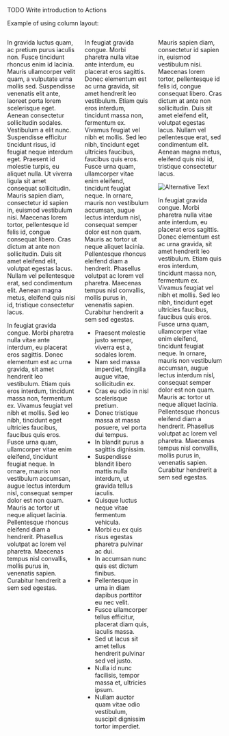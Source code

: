 TODO Write introduction to Actions

Example of using column layout:

<div class="columns">
  <div class="column">
    <p>In gravida luctus quam, ac pretium purus iaculis non. Fusce tincidunt rhoncus enim id lacinia. Mauris ullamcorper velit quam, a vulputate urna mollis sed. Suspendisse venenatis elit ante, laoreet porta lorem scelerisque eget. Aenean consectetur sollicitudin sodales. Vestibulum a elit nunc. Suspendisse efficitur tincidunt risus, id feugiat neque interdum eget. Praesent id molestie turpis, eu aliquet nulla. Ut viverra ligula sit amet consequat sollicitudin. Mauris sapien diam, consectetur id sapien in, euismod vestibulum nisi. Maecenas lorem tortor, pellentesque id felis id, congue consequat libero. Cras dictum at ante non sollicitudin. Duis sit amet eleifend elit, volutpat egestas lacus. Nullam vel pellentesque erat, sed condimentum elit. Aenean magna metus, eleifend quis nisi id, tristique consectetur lacus.</p>
    <p>In feugiat gravida congue. Morbi pharetra nulla vitae ante interdum, eu placerat eros sagittis. Donec elementum est ac urna gravida, sit amet hendrerit leo vestibulum. Etiam quis eros interdum, tincidunt massa non, fermentum ex. Vivamus feugiat vel nibh et mollis. Sed leo nibh, tincidunt eget ultricies faucibus, faucibus quis eros. Fusce urna quam, ullamcorper vitae enim eleifend, tincidunt feugiat neque. In ornare, mauris non vestibulum accumsan, augue lectus interdum nisl, consequat semper dolor est non quam. Mauris ac tortor ut neque aliquet lacinia. Pellentesque rhoncus eleifend diam a hendrerit. Phasellus volutpat ac lorem vel pharetra. Maecenas tempus nisl convallis, mollis purus in, venenatis sapien. Curabitur hendrerit a sem sed egestas.</p>
  </div>
  <div class="column">
    <p>In feugiat gravida congue. Morbi pharetra nulla vitae ante interdum, eu placerat eros sagittis. Donec elementum est ac urna gravida, sit amet hendrerit leo vestibulum. Etiam quis eros interdum, tincidunt massa non, fermentum ex. Vivamus feugiat vel nibh et mollis. Sed leo nibh, tincidunt eget ultricies faucibus, faucibus quis eros. Fusce urna quam, ullamcorper vitae enim eleifend, tincidunt feugiat neque. In ornare, mauris non vestibulum accumsan, augue lectus interdum nisl, consequat semper dolor est non quam. Mauris ac tortor ut neque aliquet lacinia. Pellentesque rhoncus eleifend diam a hendrerit. Phasellus volutpat ac lorem vel pharetra. Maecenas tempus nisl convallis, mollis purus in, venenatis sapien. Curabitur hendrerit a sem sed egestas.</p>
    <ul>
      <li>Praesent molestie justo semper, viverra est a, sodales lorem.</li>
      <li>Nam sed massa imperdiet, fringilla augue vitae, sollicitudin ex.</li>
      <li>Cras eu odio in nisl scelerisque pretium.</li>
      <li>Donec tristique massa at massa posuere, vel porta dui tempus.</li>
      <li>In blandit purus a sagittis dignissim.</li>
      <li>Suspendisse blandit libero mattis nulla interdum, ut gravida tellus iaculis.</li>
      <li>Quisque luctus neque vitae fermentum vehicula.</li>
      <li>Morbi eu ex quis risus egestas pharetra pulvinar ac dui.</li>
      <li>In accumsan nunc quis est dictum finibus.</li>
      <li>Pellentesque in urna in diam dapibus porttitor eu nec velit.</li>
      <li>Fusce ullamcorper tellus efficitur, placerat diam quis, iaculis massa.</li>
      <li>Sed ut lacus sit amet tellus hendrerit pulvinar sed vel justo.</li>
      <li>Nulla id nunc facilisis, tempor massa et, ultricies ipsum.</li>
      <li>Nullam auctor quam vitae odio vestibulum, suscipit dignissim tortor imperdiet.</li>
    </ul>
  </div>
  <div class="column">
    <p>Mauris sapien diam, consectetur id sapien in, euismod vestibulum nisi. Maecenas lorem tortor, pellentesque id felis id, congue consequat libero. Cras dictum at ante non sollicitudin. Duis sit amet eleifend elit, volutpat egestas lacus. Nullam vel pellentesque erat, sed condimentum elit. Aenean magna metus, eleifend quis nisi id, tristique consectetur lacus.</p>
    <img alt="Alternative Text" src="https://images.pexels.com/photos/772803/pexels-photo-772803.jpeg?w=1260&h=750&auto=compress&cs=tinysrgb" />
    <p>In feugiat gravida congue. Morbi pharetra nulla vitae ante interdum, eu placerat eros sagittis. Donec elementum est ac urna gravida, sit amet hendrerit leo vestibulum. Etiam quis eros interdum, tincidunt massa non, fermentum ex. Vivamus feugiat vel nibh et mollis. Sed leo nibh, tincidunt eget ultricies faucibus, faucibus quis eros. Fusce urna quam, ullamcorper vitae enim eleifend, tincidunt feugiat neque. In ornare, mauris non vestibulum accumsan, augue lectus interdum nisl, consequat semper dolor est non quam. Mauris ac tortor ut neque aliquet lacinia. Pellentesque rhoncus eleifend diam a hendrerit. Phasellus volutpat ac lorem vel pharetra. Maecenas tempus nisl convallis, mollis purus in, venenatis sapien. Curabitur hendrerit a sem sed egestas.</p>
  </div>
</div>